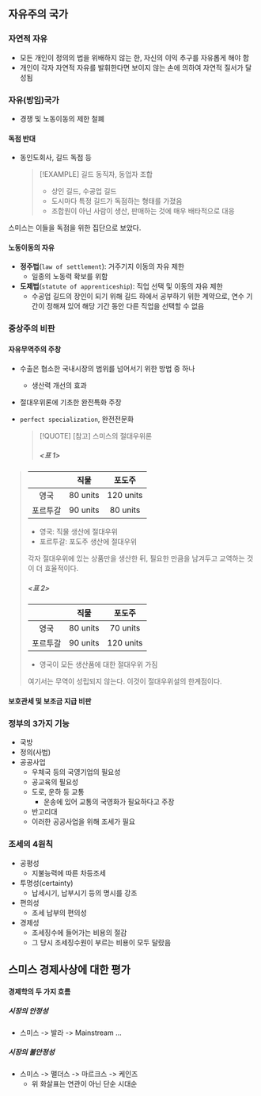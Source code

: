 ## 자유주의 국가
### 자연적 자유
- 모든 개인이 정의의 법을 위배하지 않는 한, 자신의 이익 추구를 자유롭게 해야 함
- 개인이 각자 자연적 자유를 발휘한다면 보이지 않는 손에 의하여 자연적 질서가 달성됨
### 자유(방임)국가
- 경쟁 및 노동이동의 제한 철폐
#### 독점 반대
- 동인도회사, 길드 독점 등
  > [!EXAMPLE] 길드
    > 동직자, 동업자 조합
	> - 상인 길드, 수공업 길드
	> - 도시마다 특정 길드가 독점하는 형태를 가졌음
	> - 조합원이 아닌 사람이 생산, 판매하는 것에 매우 배타적으로 대응

스미스는 이들을 독점을 위한 집단으로 보았다.
#### 노동이동의 자유
- __정주법__(`law of settlement`): 거주기지 이동의 자유 제한
	- 일종의 노동력 확보를 위함
- __도제법__(`statute of apprenticeship`): 직업 선택 및 이동의 자유 제한
	- 수공업 길드의 장인이 되기 위해 길드 하에서 공부하기 위한 계약으로, 연수 기간이 정해져 있어 해당 기간 동안 다른 직업을 선택할 수 없음
### 중상주의 비판
#### 자유무역주의 주창
- 수출은 협소한 국내시장의 범위를 넘어서기 위한 방법 중 하나
	- 생산력 개선의 효과
- 절대우위론에 기초한 완전특화 주장
- `perfect specialization`, 완전전문화

  > [!QUOTE] \[참고] 스미스의 절대우위론
  > ##### <표 1>
> |      | 직물       | 포도주       |
> | :-: | :------: | :-------: |
> | 영국   | 80 units | 120 units |
> | 포르투갈 | 90 units | 80 units  |
> - 영국: 직물 생산에 절대우위
> - 포르투갈: 포도주 생산에 절대우위
> 
>각자 절대우위에 있는 상품만을 생산한 뒤, 필요한 만큼을 남겨두고 교역하는 것이 더 효율적이다.
> ##### <표 2>
> |      | 직물       | 포도주       |
> | :-: | :-: | :-: |
> | 영국   | 80 units | 70 units |
> | 포르투갈 | 90 units | 120 units  |
> - 영국이 모든 생산품에 대한 절대우위 가짐
>
> 여기서는 무역이 성립되지 않는다. 이것이 절대우위설의 한계점이다. 
#### 보호관세 및 보조금 지급 비판
### 정부의 3가지 기능
- 국방
- 정의(사법)
- 공공사업
	- 우체국 등의 국영기업의 필요성
	- 공교육의 필요성
	- 도로, 운하 등 교통
		- 운송에 있어 교통의 국영화가 필요하다고 주장
	- 반고리대
	- 이러한 공공사업을 위해 조세가 필요
### 조세의 4원칙
- 공평성
	- 지불능력에 따른 차등조세
- 투명성(certainty)
	- 납세시기, 납부시기 등의 명시를 강조
- 편의성
	- 조세 납부의 편의성
- 경제성
	- 조세징수에 들어가는 비용의 절감
	- 그 당시 조세징수원이 부르는 비용이 모두 달랐음
## 스미스 경제사상에 대한 평가
####
####
#### 경제학의 두 가지 흐름
##### 시장의 안정성
- 스미스 -> 발라 -> Mainstream ...
##### 시장의 불안정성
- 스미스 -> 맬더스 -> 마르크스 -> 케인즈
	- 위 화살표는 연관이 아닌 단순 시대순